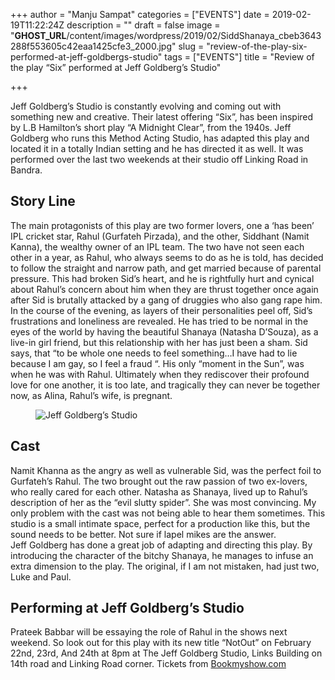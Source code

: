 +++
author = "Manju Sampat"
categories = ["EVENTS"]
date = 2019-02-19T11:22:24Z
description = ""
draft = false
image = "__GHOST_URL__/content/images/wordpress/2019/02/SiddShanaya_cbeb3643288f553605c42eaa1425cfe3_2000.jpg"
slug = "review-of-the-play-six-performed-at-jeff-goldbergs-studio"
tags = ["EVENTS"]
title = "Review of the play “Six” performed at Jeff Goldberg’s Studio"

+++


<p>Jeff Goldberg’s Studio is constantly evolving and coming out with something new and creative. Their latest offering “Six”, has been inspired by L.B Hamilton’s short play “A Midnight Clear”, from the 1940s. Jeff Goldberg who runs this Method Acting Studio, has adapted this play and located it in a totally Indian setting and he has directed it as well. It was performed over the last two weekends at their studio off Linking Road in Bandra.</p>
<h2 id="bc2ei">Story Line</h2>
<p>The main protagonists of this play are two former lovers, one a ‘has been’ IPL cricket star, Rahul (Gurfateh Pirzada), and the other, Siddhant (Namit Kanna), the wealthy owner of an IPL team. The two have not seen each other in a year, as Rahul, who always seems to do as he is told, has decided to follow the straight and narrow path, and get married because of parental pressure. This had broken Sid’s heart, and he is rightfully hurt and cynical about Rahul’s concern about him when they are thrust together once again after Sid is brutally attacked by a gang of druggies who also gang rape him. In the course of the evening, as layers of their personalities peel off, Sid’s frustrations and loneliness are revealed. He has tried to be normal in the eyes of the world by having the beautiful Shanaya (Natasha D’Souza), as a live-in girl friend, but this relationship with her has just been a sham. Sid says, that “to be whole one needs to feel something&#8230;I have had to lie because I am gay, so I feel a fraud “. His only “moment in the Sun”, was when he was with Rahul. Ultimately when they rediscover their profound love for one another, it is too late, and tragically they can never be together now, as Alina, Rahul’s wife, is pregnant.</p>
<figure class="image regular"><picture style=""><source srcset="https://d2ijz6o5xay1xq.cloudfront.net/account_4266/RahulSidd_71358ed06abd9d528c8ead451112b916_800.jpg 1x" media="(max-width: 768px)"><source srcset="https://d2ijz6o5xay1xq.cloudfront.net/account_4266/RahulSidd_71358ed06abd9d528c8ead451112b916_800.jpg 1x" media="(min-width: 769px)"><img style="" alt="Jeff Goldberg’s Studio" src="https://i1.wp.com/d2ijz6o5xay1xq.cloudfront.net/account_4266/RahulSidd_71358ed06abd9d528c8ead451112b916_800.jpg?w=850&#038;ssl=1" data-recalc-dims="1"></picture></figure>
<h2 id="3f6g1">Cast</h2>
<p>Namit Khanna as the angry as well as vulnerable Sid, was the perfect foil to Gurfateh’s Rahul. The two brought out the raw passion of two ex-lovers, who really cared for each other. Natasha as Shanaya, lived up to Rahul’s description of her as the “evil slutty spider”. She was most convincing. My only problem with the cast was not being able to hear them sometimes. This studio is a small intimate space, perfect for a production like this, but the sound needs to be better. Not sure if lapel mikes are the answer.<br />
Jeff Goldberg has done a great job of adapting and directing this play. By introducing the character of the bitchy Shanaya, he manages to infuse an extra dimension to the play. The original, if I am not mistaken, had just two, Luke and Paul.</p>
<h2 id="avknm">Performing at Jeff Goldberg’s Studio</h2>
<p>Prateek Babbar will be essaying the role of Rahul in the shows next weekend. So look out for this play with its new title “NotOut” on February 22nd, 23rd, And 24th at 8pm at The Jeff Goldberg Studio, Links Building on 14th road and Linking Road corner. Tickets from <a href="http://bookmyshow.com/">Bookmyshow.com</a></p>
<p><!-- strchf script --><script>        if(window.strchfSettings === undefined) window.strchfSettings = {};    window.strchfSettings.stats = {url: "https://urban-wiz.storychief.io/review-of-the-play-six-performed-at-jeff-goldberg-s-studio?id=428514920&type=2",title: "Review of the play “Six” performed at Jeff Goldberg’s Studio",id: "5898643e-cb57-4197-adf1-22d855b8bf1d"};            (function(d, s, id) {      var js, sjs = d.getElementsByTagName(s)[0];      if (d.getElementById(id)) {window.strchf.update(); return;}      js = d.createElement(s); js.id = id;      js.src = "https://d37oebn0w9ir6a.cloudfront.net/scripts/v0/strchf.js";      js.async = true;      sjs.parentNode.insertBefore(js, sjs);    }(document, 'script', 'storychief-jssdk'))    </script><!-- End strchf script --></p>



